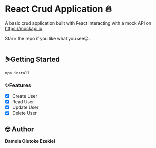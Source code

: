 # React Crud Application 🔥
A basic crud application built with React interacting with a mock API on https://mockapi.io


Star⭐ the repo if you like what you see😉.

## ⛷️Getting Started

```
npm install
```

### ✨Features

- [x] Create User 
- [x] Read User 
- [x] Update User 
- [x] Delete User

## 🤓 Author

**Damola Olutoke Ezekiel** 